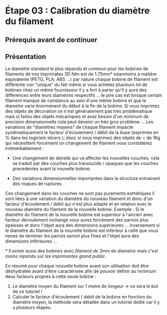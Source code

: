 # Étape 03 : Calibration du diamètre du filament

## Prérequis avant de continuer

## Présentation
Le diamètre standard le plus répandu et commun pour les bobines de filaments de nos imprimates 3D fdm est de 1.75mm* néanmoins à matiére équivalente (PETG, PLA, ABS ...) par nature chaque bobine de filament est différente voir "unique" du fait même si vous achetez plusieurs lot de bobines chez un même fournisseur il y a fort à parier qu'il y aura des differences entre leurs diametres respectifs ... le pire cas est lorsque certain filament manque de constance au sein d'une même bobine et que le diametre varie énormenent du début à la fin de la bobine. Si vous imprimez des objets de décoration ce n'est généralement pas trés problématique mais si faites des objets mécaniques et avez besoin d'un minimum de precision dimensionnelle cela peut devenir un trés gros probléme ... Les variations de "diamètres moyens" de chaque filament impacte systématiquement le facteur d'écoulement / débit de la buse (exprimée en % dans les logiciels slicers ); donc si vous imprimez des objets de + de 1Kg qui nécèsittent forcément un changement de filament vous constaterez irrémédiablement :

- Une changement de densité qui va affecter les nouvelles couches, cela se traduit par des couches plus translucide / opaques que les couches precedentes avant la nouvelle bobine.
  
- Des variations dimensionnelles importantes dans la structure entrainant des risques de ruptures.

Ces changement dans les couches ne sont pas purements esthétiques il sont liées à une variation du diamètre du nouveau filament et donc d'un facteur d'écoulement / debit qui n'est plus adapté et en relation avec le nouveau diamétre du filament de la nouvelle bobine. Exemple : Si le diamétre du filament de la nouvelle bobine est superieur à l'ancien avec facteur découlement inchangé vous aurez forcément des parrois plus épaisses et donc l'objet aura des dimensions supèrieures ... inversement si le diamétre du filament de la nouvelle bobine est inférieur à celle que vous nenez de terminer les parrois seront plus fines et l'objet aura des dimensions inférieures ... 

_* Il existe aussi des bobines avec filament de 3mm de diamètre mais c'est moins répandu sur les imprimantes grand public._

En résumé pour chaque nouvelle bobine avant son utilisation doit être déshydratée avant d'être caractérisée afin de pouvoir définir au minimum deux facteurs propres à cette seule bobine :
1) Le diamétre moyen du filament sur 1 metre de longeur -> ce sera le but de ce tutoriel !
2) Calculer le facteur d'écoulement / debit de la bobine en fonction du diamètre moyen, la méthode sera détailée dans un tutoriel dédié car il y a plusieurs étapes.

  




